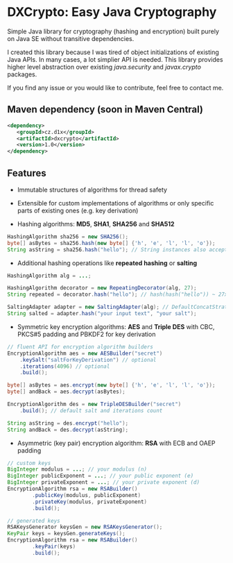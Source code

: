 DXCrypto: Easy Java Cryptography
================================
Simple Java library for cryptography (hashing and encryption) built purely on Java SE without transitive dependencies.

I created this library because I was tired of object initializations of existing Java APIs.
In many cases, a lot simplier API is needed. This library provides higher level abstraction over existing
*java.security* and *javax.crypto* packages.

If you find any issue or you would like to contribute, feel free to contact me.

Maven dependency (soon in Maven Central)
----------------

```xml
<dependency>
   <groupId>cz.d1x</groupId>
   <artifactId>dxcrypto</artifactId>
   <version>1.0</version>
</dependency>
```

Features
--------

- Immutable structures of algorithms for thread safety

- Extensible for custom implementations of algorithms or only specific parts of existing ones (e.g. key derivation)

- Hashing algorithms: **MD5**, **SHA1**, **SHA256** and **SHA512**

```java
HashingAlgorithm sha256 = new SHA256();
byte[] asBytes = sha256.hash(new byte[] {'h', 'e', 'l', 'l', 'o'});
String asString = sha256.hash("hello"); // String instances also accepted
```
- Additional hashing operations like **repeated hashing** or **salting**

```java
HashingAlgorithm alg = ...;

HashingAlgorithm decorator = new RepeatingDecorator(alg, 27);
String repeated = decorator.hash("hello"); // hash(hash("hello")) ~ 27x

SaltingAdapter adapter = new SaltingAdapter(alg); // DefaultConcatStrategy
String salted = adapter.hash("your input text", "your salt");
```

- Symmetric key encryption algorithms: **AES** and **Triple DES** with CBC, PKCS#5 padding and PBKDF2 for key derivation

```java
// fluent API for encryption algorithm builders
EncryptionAlgorithm aes = new AESBuilder("secret")
    .keySalt("saltForKeyDerivation") // optional
    .iterations(4096) // optional
    .build();

byte[] asBytes = aes.encrypt(new byte[] {'h', 'e', 'l', 'l', 'o'});
byte[] andBack = aes.decrypt(asBytes);
```

```java
EncryptionAlgorithm des = new TripleDESBuilder("secret")
    .build(); // default salt and iterations count

String asString = des.encrypt("hello");
String andBack = des.decrypt(asString);
```


- Asymmetric (key pair) encryption algorithm: **RSA** with ECB and OAEP padding

```java
// custom keys
BigInteger modulus = ...; // your modulus (n)
BigInteger publicExponent = ...; // your public exponent (e)
BigInteger privateExponent = ...; // your private exponent (d)
EncryptionAlgorithm rsa = new RSABuilder()
        .publicKey(modulus, publicExponent)
        .privateKey(modulus, privateExponent)
        .build();
```

```java
// generated keys
RSAKeysGenerator keysGen = new RSAKeysGenerator();
KeyPair keys = keysGen.generateKeys();
EncryptionAlgorithm rsa = new RSABuilder()
        .keyPair(keys)
        .build();
```
